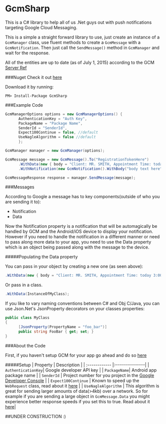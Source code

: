 # GcmSharp
This is a C# library to help all of us .Net guys out with push notifications targeting Google Cloud Messaging.

This is a simple a straight forward library to use, just create an instance of a `GcmManager` class, use fluent methods to create a `GcmMessage` with a `GcmNotification`. Then just call the `SendMessage()` method in `GcmManager` and wait for the response.

All of the entities are up to date (as of July 1, 2015) according to the GCM [Server Ref](https://developers.google.com/cloud-messaging/server-ref)


###Nuget
Check it out [here](https://www.nuget.org/packages/GcmSharp/)

Download it by running:
```
PM> Install-Package GcmSharp 
```
###Example Code


```C#
GcmManagerOptions options = new GcmManagerOptions() { 
      AuthenticationKey = "Auth Key", 
      PackageName = "Package Name",
      SenderId = "SenderId",
      Expect100Continue = false, //default
      UseNagleAlgorithm = false //default
      };

GcmManager manager = new GcmManager(options);

GcmMessage message = new GcmMessage().To("RegistrationTokenHere")
      .WithData(new { body = "Client: MR. SMITH, Appointment Time: today 3:00pm", title = "Your Appointment Has Arrived" })
      .WithNotification(new GcmNotification().WithBody("body text here").WithTitle("Title Here"));

GcmMessageResponse response = manager.SendMessage(message);

````

###Messages

According to Google a message has to key components(outside of who you are sending it to):
* Notification
* Data

Now the Notification property is a notification that will be automagically be handled by GCM and the Android/iOS device to display your notification. However if you need to handle the notification in a different manner or need to pass along more data to your app, you need to use the Data property which is an object being passed along with the message to the device.

#####Populating the Data property

You can pass in your object by creating a new one (as seen above):
```C#
.WithData(new { body = "Client: MR. SMITH, Appointment Time: today 3:00pm", title = "Your Appointment Has Arrived" });
```

Or pass in a class.
```C#
.WithData(InstanceOfMyClass);
```

If you like to vary naming conventions between C# and Obj C/Java, you can use Json.Net's JsonProperty decorators on your classes properties:
```C#
public class MyClass
{
      [JsonProperty(PropertyName = "foo_bar")]
      public string FooBar { get; set; }
}
```


###About the Code

First, if you haven't setup GCM for your app go ahead and do so [here](https://developers.google.com/mobile/add)

#####Setup
| Property  | Description  | 
| :------------ |:---------------| 
| `AuthenticationKey`| Google developer API key | 
| `PackageName`| Android app package name        |
| `SenderId` | Project number for you project in the [Google Developer Console](https://console.developers.google.com/project)        |
| `Expect100Continue` | Known to speed up the `WebRequest` class, read about it [here](https://msdn.microsoft.com/en-us/library/system.net.servicepointmanager.expect100continue(v=vs.110).aspx)        |
| `UseNagleAlgorithm` | This algorithm is great for sending larger amounts of data(>4kb) over a network. So for example if you are sending a large object in `GcmMessage.Data` you might experience better response speeds if you set this to true. Read about it [here](https://msdn.microsoft.com/en-us/library/system.net.servicepointmanager.usenaglealgorithm(v=vs.110).aspx)|


##UNDER CONSTRUCTION :)



